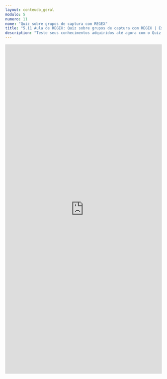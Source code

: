 ```yaml
---
layout: conteudo_geral
modulo: 5
numero: 11
nome: "Quiz sobre grupos de captura com REGEX"
title: "5.11 Aula de REGEX: Quiz sobre grupos de captura com REGEX | Estágio em Programação"
description: "Teste seus conhecimentos adquiridos até agora com o Quiz sobre grupos de captura com REGEX."
---
```


<iframe src="https://docs.google.com/forms/d/e/1FAIpQLSfkeinQ7n6VIdtQ6xrOzljLL7Mn1tFi-2LUiY9XJmgB4hwffg/viewform?embedded=true" width="100%" height="1058" frameborder="0" marginheight="0" marginwidth="0">Carregando…</iframe>
